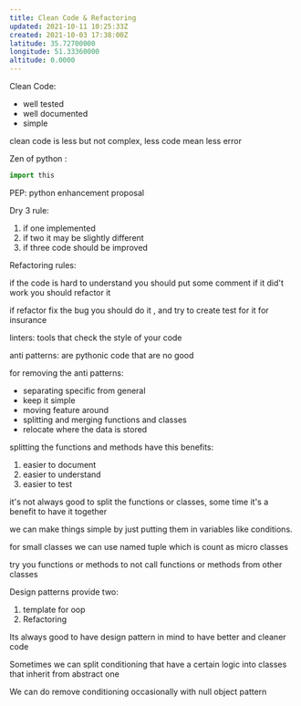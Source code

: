 ```yaml
---
title: Clean Code & Refactoring
updated: 2021-10-11 10:25:33Z
created: 2021-10-03 17:38:00Z
latitude: 35.72700000
longitude: 51.33360000
altitude: 0.0000
---
```


Clean Code:

- well tested
- well documented
- simple

clean code is less but not complex, less code mean less error

Zen of python :

```python
import this
```

PEP: python enhancement proposal

Dry 3 rule:

1.  if one implemented
2.  if two it may be slightly different
3.  if three code should be improved

Refactoring rules:

if the code is hard to understand you should put some comment if it did't work you should refactor it

if refactor fix the bug you should do it , and try to create test for it for insurance

linters: tools that check the style of your code

anti patterns: are pythonic code that are no good

for removing the anti patterns:

- separating specific from general
- keep it simple
- moving feature around
- splitting and merging functions and classes
- relocate where the data is stored

splitting the functions and methods have this benefits:

1.  easier to document
2.  easier to understand
3.  easier to test

it's not always good to split the functions or classes, some time it's a benefit to have it together

we can make things simple by just putting them in variables like conditions.

for small classes we can use named tuple which is count as micro classes

try you functions or methods to not call functions or methods from other classes

Design patterns provide two:

1.  template for oop
2.  Refactoring

Its always good to have design pattern in mind to have better and cleaner code

Sometimes we can split conditioning that have a certain logic into classes that inherit from abstract one

We can do remove conditioning occasionally with null object pattern